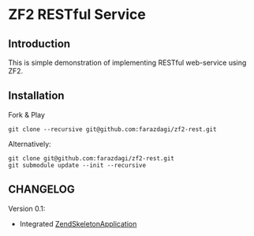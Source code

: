 ZF2 RESTful Service
=======================

Introduction
------------
This is simple demonstration of implementing RESTful web-service using ZF2.

Installation
------------
Fork & Play

    git clone --recursive git@github.com:farazdagi/zf2-rest.git

Alternatively:

    git clone git@github.com:farazdagi/zf2-rest.git
    git submodule update --init --recursive

CHANGELOG
------------
Version 0.1:

- Integrated [ZendSkeletonApplication](https://github.com/zendframework/ZendSkeletonApplication)
